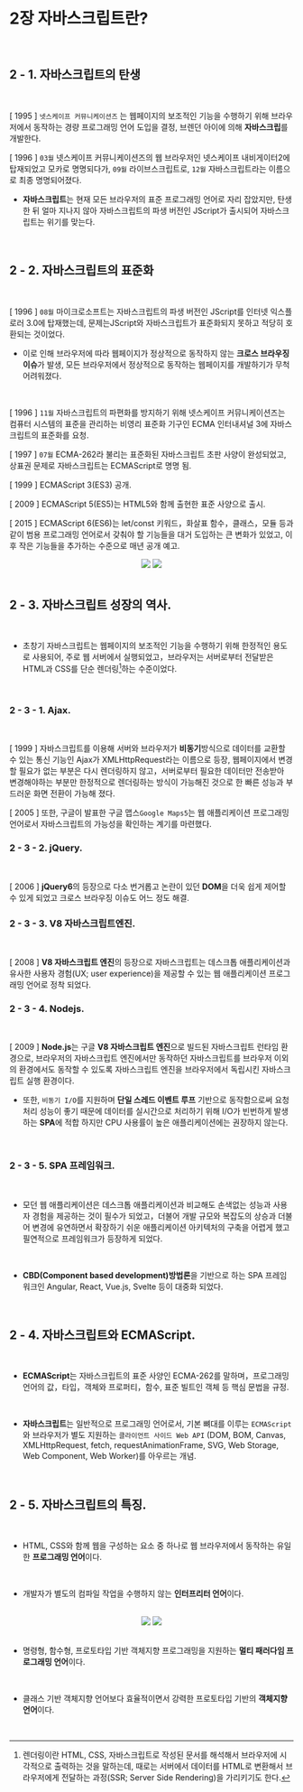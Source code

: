 # 2장 자바스크립트란?
<br>

## 2 - 1. 자바스크립트의 탄생
<br>

[ 1995 ] `넷스케이프 커뮤니케이션즈` 는 웹페이지의 보조적인 기능을 수행하기 위해 브라우저에서 동작하는 경량 프로그래밍 언어 도입을 결정, 브렌던 아이에 의해 **자바스크립**를 개발한다.
<br>

[ 1996 ] `03월` 넷스케이프 커뮤니케이션즈의 웹 브라우저인 넷스케이프 내비게이터2에 탑재되었고 모카로 명명되다가, `09월` 라이브스크립트로, `12월` 자바스크립트라는 이름으로 최종 명명되어졌다.
<br>

- **자바스크립트**는 현재 모든 브라우저의 표준 프로그래밍 언어로 자리 잡았지만, 탄생한 뒤 얼마 지나지 않아 자바스크립트의 파생 버전인 JScript가 출시되어 자바스크립트는 위기를 맞는다.
<br>

## 2 - 2. 자바스크립트의 표준화
<br>

[ 1996 ] `08월` 마이크로소프트는 자바스크립트의 파생 버전인 JScript를 인터넷 익스플로러 3.0에 탑재했는데, 문제는JScript와 자바스크립트가 표준화되지 못하고 적당히 호환되는 것이었다.
<br>

- 이로 인해 브라우저에 따라 웹페이지가 정상적으로 동작하지 않는 **크로스 브라우징 이슈**가 발생, 모든 브라우저에서 정상적으로 동작하는 웹페이지를 개발하기가 무척 어려워졌다.
<br>

[ 1996 ] `11월` 자바스크립트의 파편화를 방지하기 위해 넷스케이프 커뮤니케이션즈는 컴퓨터 시스템의 표준을 관리하는 비영리 표준화 기구인 ECMA 인터내셔널 3에 자바스크립트의 표준화를 요청.
<br>

[ 1997 ] `07월`  ECMA-262라 불리는 표준화된 자바스크립트 초판 사양이 완성되었고, 상표권 문제로 자바스크립트는 ECMAScript로 명명 됨.
<br>

[ 1999 ] ECMAScript 3(ES3) 공개.
<br>

[ 2009 ] ECMAScript 5(ES5)는 HTML5와 함께 출현한 표준 사양으로 출시.
<br>

[ 2015 ] ECMAScript 6(ES6)는 let/const 키워드，화살표 함수，클래스，모듈 등과 같이 범용 프로그래밍 언어로서 갖춰야 할 기능들을 대거 도입하는 큰 변화가 있었고, 이후 작은 기능들을 추가하는 수준으로 매년 공개 예고.
<br>

<div align="center">
  <img src="https://github.com/BrightSton/JS-deep-dive-study/assets/105143449/b38841da-7f4c-42e6-97d2-add6ae14d93b">
  <img src="https://github.com/BrightSton/JS-deep-dive-study/assets/105143449/54fa6482-7305-4941-838f-98818a96d44e">
</div>
<br>

## 2 - 3. 자바스크립트 성장의 역사.
<br>

- 초창기 자바스크립트는 웹페이지의 보조적인 기능을 수행하기 위해 한정적인 용도로 사용되어, 주로 웹 서버에서 실행되었고，브라우저는 서버로부터 전달받은 HTML과 CSS를 단순 렌더링[^1]하는 수준이었다.
<br>

### 2 - 3 - 1. Ajax.
<br>

[ 1999 ] 자바스크립트를 이용해 서버와 브라우저가 **비동기**방식으로 데이터를 교환할 수 있는 통신 기능인 Ajax가 XMLHttpRequest라는 이름으로 등장, 웹페이지에서 변경할 필요가 없는 부분은 다시 렌더링하지 않고，서버로부터 필요한 데이터만 전송받아 변경해야하는 부분만 한정적으로 렌더링하는 방식이 가능해진 것으로 한 빠른 성능과 부드러운 화면 전환이 가능해 졌다.
<br>

[ 2005 ] 또한, 구글이 발표한 구글 맵스`Google Maps5`는 웹 애플리케이션 프로그래밍 언어로서 자바스크립트의 가능성을 확인하는 계기를 마련했다.
<br>

### 2 - 3 - 2. jQuery.
<br>

[ 2006 ] **jQuery6**의 등장으로 다소 번거롭고 논란이 있던 **DOM**을 더욱 쉽게 제어할 수 있게 되었고 크로스 브라우징 이슈도 어느 정도 해결.
<br>

### 2 - 3 - 3. V8 자바스크립트엔진.
<br>

[ 2008 ] **V8 자바스크립트 엔진**의 등장으로 자바스크립트는 데스크톱 애플리케이션과 유사한 사용자 경험(UX; user experience)을 제공할 수 있는 웹 애플리케이션 프로그래밍 언어로 정착 되었다.
<br>

### 2 - 3 - 4. Nodejs.
<br>

[ 2009 ] **Node.js**는 구글 **V8 자바스크립트 엔진**으로 빌드된 자바스크립트 런타임 환경으로, 브라우저의 자바스크립트 엔진에서만 동작하던 자바스크립트를 브라우저 이외의 환경에서도 동작할 수 있도록 자바스크립트 엔진을 브라우저에서 독립시킨 자바스크립트 실행 환경이다.
<br>

- 또한, `비동기 I/O`를 지원하며 **단일 스레드 이벤트 루프** 기반으로 동작함으로써 요청처리 성능이 좋기 때문에 데이터를 실시간으로 처리하기 위해 I/O가 빈번하게 발생하는 **SPA**에 적합 하지만 CPU 사용률이 높은 애플리케이션에는 권장하지 않는다.
<br>

### 2 - 3 - 5. SPA 프레임워크.
<br>

- 모던 웹 애플리케이션은 데스크톱 애플리케이션과 비교해도 손색없는 성능과 사용자 경험을 제공하는 것이 필수가 되었고，더불어 개발 규모와 복잡도의 상승과 더불어 변경에 유연하면서 확장하기 쉬운 애플리케이션 아키텍처의 구축을 어렵게 했고 필연적으로 프레임워크가 등장하게 되었다.
<br>

- **CBD(Component based development)방법론**을 기반으로 하는 SPA 프레임워크인 Angular, React, Vue.js, Svelte 등이 대중화 되었다.
<br>

## 2 - 4. 자바스크립트와 ECMAScript.
<br>

- **ECMAScript**는 자바스크립트의 표준 사양인 ECMA-262를 말하며，프로그래밍 언어의 값，타입，객체와 프로퍼티，함수, 표준 빌트인 객체 등 핵심 문법을 규정.
<br>

- **자바스크립트**는 일반적으로 프로그래밍 언어로서, 기본 뼈대를 이루는 `ECMAScript`와 브라우저가 별도 지원하는 `클라이언트 사이드 Web API` (DOM, BOM, Canvas, XMLHttpRequest, fetch, requestAnimationFrame, SVG, Web Storage, Web Component, Web Worker)를 아우르는 개념.
<br>

## 2 - 5. 자바스크립트의 특징.
<br>

- HTML, CSS와 함께 웹을 구성하는 요소 중 하나로 웹 브라우저에서 동작하는 유일한 **프로그래밍 언어**이다.
<br>

- 개발자가 별도의 컴파일 작업을 수행하지 않는 **인터프리터 언어**이다.
<br>

<div align="center">
  <img src="https://github.com/BrightSton/JS-deep-dive-study/assets/105143449/15e3422b-66d4-408e-9b77-d834b76e136a">
  <img src="https://github.com/BrightSton/JS-deep-dive-study/assets/105143449/294614b9-5753-40c0-a219-a4a661dacd28">
</div>
<br>

- 명령형, 함수형, 프로토타입 기반 객체지향 프로그래밍을 지원하는 **멀티 패러다임 프로그래밍 언어**이다.
<br>

- 클래스 기반 객체지향 언어보다 효율적이면서 강력한 프로토타입 기반의 **객체지향 언어**이다.
<br>

[^1]: 렌더링이란 HTML, CSS, 자바스크립트로 작성된 문서를 해석해서 브라우저에 시각적으로 출력하는 것을 말하는데, 때로는 서버에서 데이터를 HTML로 변환해서 브라우저에게 전달하는 과정(SSR; Server Side Rendering)을 가리키기도 한다.

